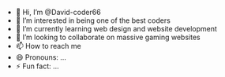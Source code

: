 - 👋 Hi, I’m @David-coder66
- 👀 I’m interested in being one of the best coders
- 🌱 I’m currently learning web design and website development 
- 💞️ I’m looking to collaborate on massive gaming websites
- 📫 How to reach me 
- 😄 Pronouns: ...
- ⚡ Fun fact: ...

<!---
David-coder66/David-coder66 is a ✨ special ✨ repository because its `README.md` (this file) appears on your GitHub profile.
You can click the Preview link to take a look at your changes.
--->
